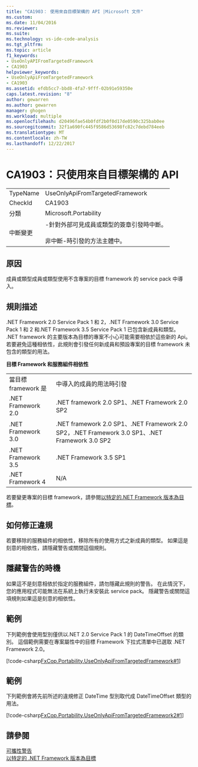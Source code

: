 ```yaml
---
title: "CA1903： 使用來自目標架構的 API |Microsoft 文件"
ms.custom: 
ms.date: 11/04/2016
ms.reviewer: 
ms.suite: 
ms.technology: vs-ide-code-analysis
ms.tgt_pltfrm: 
ms.topic: article
f1_keywords:
- UseOnlyAPIFromTargetedFramework
- CA1903
helpviewer_keywords:
- UseOnlyApiFromTargetedFramework
- CA1903
ms.assetid: efdb5cc7-bbd8-4fa7-9fff-02b91e59350e
caps.latest.revision: "8"
author: gewarren
ms.author: gewarren
manager: ghogen
ms.workload: multiple
ms.openlocfilehash: d20496fae54b0fdf2b0f0d17de0590c325bab0ee
ms.sourcegitcommit: 32f1a690fc445f9586d53698fc82c7debd784eeb
ms.translationtype: MT
ms.contentlocale: zh-TW
ms.lasthandoff: 12/22/2017
---
```

# <a name="ca1903-use-only-api-from-targeted-framework"></a>CA1903：只使用來自目標架構的 API
|||  
|-|-|  
|TypeName|UseOnlyApiFromTargetedFramework|  
|CheckId|CA1903|  
|分類|Microsoft.Portability|  
|中斷變更|-針對外部可見成員或類型的簽章引發時中斷。<br /><br /> 非中斷-時引發的方法主體中。|  
  
## <a name="cause"></a>原因  
 成員或類型成員或類型使用不含專案的目標 framework 的 service pack 中導入。  
  
## <a name="rule-description"></a>規則描述  
 .NET Framework 2.0 Service Pack 1 和 2，.NET Framework 3.0 Service Pack 1 和 2 和.NET Framework 3.5 Service Pack 1 已包含新成員和類型。 .NET framework 的主要版本為目標的專案不小心可能需要相依於這些新的 Api。 若要避免這種相依性，此規則會引發任何新成員和預設專案的目標 framework 未包含的類型的用法。  
  
 **目標 Framework 和服務組件相依性**  
  
|||  
|-|-|  
|當目標 framework 是|中導入的成員的用法時引發|  
|.NET Framework 2.0|.NET framework 2.0 SP1、.NET Framework 2.0 SP2|  
|.NET Framework 3.0|.NET framework 2.0 SP1、.NET Framework 2.0 SP2，.NET Framework 3.0 SP1、.NET Framework 3.0 SP2|  
|.NET Framework 3.5|.NET Framework 3.5 SP1|  
|.NET Framework 4|N/A|  
  
 若要變更專案的目標 framework，請參閱[以特定的.NET Framework 版本為目標](../ide/targeting-a-specific-dotnet-framework-version.md)。  
  
## <a name="how-to-fix-violations"></a>如何修正違規  
 若要移除的服務組件的相依性，移除所有的使用方式之新成員的類型。 如果這是刻意的相依性，請隱藏警告或關閉這個規則。  
  
## <a name="when-to-suppress-warnings"></a>隱藏警告的時機  
 如果這不是刻意相依於指定的服務組件，請勿隱藏此規則的警告。 在此情況下，您的應用程式可能無法在系統上執行未安裝此 service pack。 隱藏警告或關閉這項規則如果這是刻意的相依性。  
  
## <a name="example"></a>範例  
 下列範例會使用型別僅供以.NET 2.0 Service Pack 1 的 DateTimeOffset 的類別。 這個範例需要在專案屬性中的目標 Framework 下拉式清單中已選取 .NET Framework 2.0。  
  
 [!code-csharp[FxCop.Portability.UseOnlyApiFromTargetedFramework#1](../code-quality/codesnippet/CSharp/ca1903-use-only-api-from-targeted-framework_1.cs)]  
  
## <a name="example"></a>範例  
 下列範例會將先前所述的違規修正 DateTime 型別取代成 DateTimeOffset 類型的用法。  
  
 [!code-csharp[FxCop.Portability.UseOnlyApiFromTargetedFramework2#1](../code-quality/codesnippet/CSharp/ca1903-use-only-api-from-targeted-framework_2.cs)]  
  
## <a name="see-also"></a>請參閱  
 [可攜性警告](../code-quality/portability-warnings.md)   
 [以特定的 .NET Framework 版本為目標](../ide/targeting-a-specific-dotnet-framework-version.md)